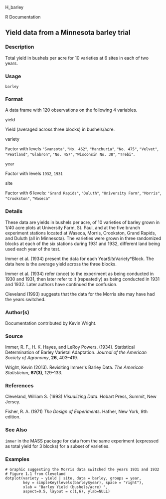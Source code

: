 H_barley

R Documentation

##  Yield data from a Minnesota barley trial

### Description

Total yield in bushels per acre for 10 varieties at 6 sites in each of two
years.

### Usage

    barley

### Format

A data frame with 120 observations on the following 4 variables.

yield

Yield (averaged across three blocks) in bushels/acre.

variety

Factor with levels `"Svansota"`, `"No. 462"`, `"Manchuria"`, `"No. 475"`,
`"Velvet"`, `"Peatland"`, `"Glabron"`, `"No. 457"`, `"Wisconsin No. 38"`,
`"Trebi"`.

year

Factor with levels `1932`, `1931`

site

Factor with 6 levels: `"Grand Rapids"`, `"Duluth"`, `"University Farm"`,
`"Morris"`, `"Crookston"`, `"Waseca"`

### Details

These data are yields in bushels per acre, of 10 varieties of barley grown in
1/40 acre plots at University Farm, St. Paul, and at the five branch
experiment stations located at Waseca, Morris, Crookston, Grand Rapids, and
Duluth (all in Minnesota). The varieties were grown in three randomized blocks
at each of the six stations during 1931 and 1932, different land being used
each year of the test.

Immer et al. (1934) present the data for each Year*Site*Variety*Block. The
data here is the average yield across the three blocks.

Immer et al. (1934) refer (once) to the experiment as being conducted in 1930
and 1931, then later refer to it (repeatedly) as being conducted in 1931 and
1932. Later authors have continued the confusion.

Cleveland (1993) suggests that the data for the Morris site may have had the
years switched.

### Author(s)

Documentation contributed by Kevin Wright.

### Source

Immer, R. F., H. K. Hayes, and LeRoy Powers. (1934). Statistical Determination
of Barley Varietal Adaptation. _Journal of the American Society of Agronomy_,
**26**, 403–419.

Wright, Kevin (2013). Revisiting Immer's Barley Data. _The American
Statistician_, **67(3)**, 129–133.

### References

Cleveland, William S. (1993) _Visualizing Data_. Hobart Press, Summit, New
Jersey.

Fisher, R. A. (1971) _The Design of Experiments_. Hafner, New York, 9th
edition.

### See Also

`immer` in the MASS package for data from the same experiment (expressed as
total yield for 3 blocks) for a subset of varieties.

### Examples

    
    # Graphic suggesting the Morris data switched the years 1931 and 1932
    # Figure 1.1 from Cleveland
    dotplot(variety ~ yield | site, data = barley, groups = year,
            key = simpleKey(levels(barley$year), space = "right"),
            xlab = "Barley Yield (bushels/acre) ",
            aspect=0.5, layout = c(1,6), ylab=NULL)

